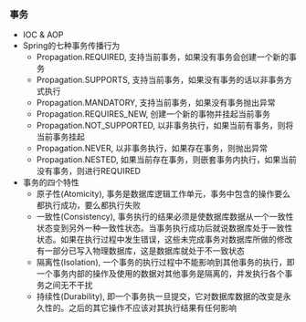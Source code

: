 
### 事务
 - IOC & AOP  
 - Spring的七种事务传播行为  
   - Propagation.REQUIRED, 支持当前事务，如果没有事务会创建一个新的事务     
   - Propagation.SUPPORTS,  支持当前事务，如果没有事务的话以非事务方式执行  
   - Propagation.MANDATORY, 支持当前事务，如果没有事务抛出异常  
   - Propagation.REQUIRES_NEW, 创建一个新的事物并挂起当前事务  
   - Propagation.NOT_SUPPORTED, 以非事务执行，如果当前有事务，则将当前事务挂起    
   - Propagation.NEVER, 以非事务执行，如果存在事务，则抛出异常   
   - Propagation.NESTED, 如果当前存在事务，则嵌套事务内执行，如果当前没有事务，则进行REQUIRED  
 - 事务的四个特性 
   - 原子性(Atomicity), 事务是数据库逻辑工作单元，事务中包含的操作要么都执行成功，要么都执行失败  
   - 一致性(Consistency), 事务执行的结果必须是使数据库数据从一个一致性状态变到另外一种一致性状态。当事务执行成功后就说数据库处于一致性状态。如果在执行过程中发生错误，这些未完成事务对数据库所做的修改有一部分已写入物理数据库，这是数据库就处于不一致状态  
   - 隔离性(Isolation), 一个事务的执行过程中不能影响到其他事务的执行，即一个事务内部的操作及使用的数据对其他事务是隔离的，并发执行各个事务之间无不干扰  
   - 持续性(Durability), 即一个事务执一旦提交，它对数据库数据的改变是永久性的。之后的其它操作不应该对其执行结果有任何影响  